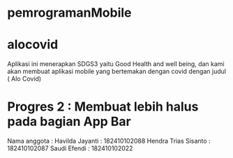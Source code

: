 # pemrogramanMobile
# alocovid

Aplikasi ini menerapkan SDGS3 yaitu Good Health and well being, dan kami akan membuat aplikasi mobile yang bertemakan dengan covid dengan judul ( Alo Covid)

# Progres 2 : Membuat lebih halus pada bagian App Bar

Nama anggota :
Havilda Jayanti : 182410102088
Hendra Trias Sisanto : 182410102087
Saudi Efendi : 182410102022
